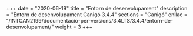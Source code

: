 +++
date        = "2020-06-19"
title       = "Entorn de desenvolupament"
description = "Entorn de desenvolupament Canigó 3.4.4"
sections    = "Canigó"
enllac		= "/INTCAN2199/documentacio-per-versions/3.4LTS/3.4.4/entorn-de-desenvolupament/"
weight		= 3
+++

